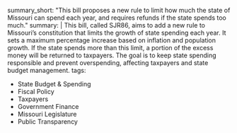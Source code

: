 summary_short: "This bill proposes a new rule to limit how much the state of Missouri can spend each year, and requires refunds if the state spends too much."
summary: |
  This bill, called SJR86, aims to add a new rule to Missouri’s constitution that limits the growth of state spending each year. It sets a maximum percentage increase based on inflation and population growth. If the state spends more than this limit, a portion of the excess money will be returned to taxpayers. The goal is to keep state spending responsible and prevent overspending, affecting taxpayers and state budget management.
tags:
  - State Budget & Spending
  - Fiscal Policy
  - Taxpayers
  - Government Finance
  - Missouri Legislature
  - Public Transparency
